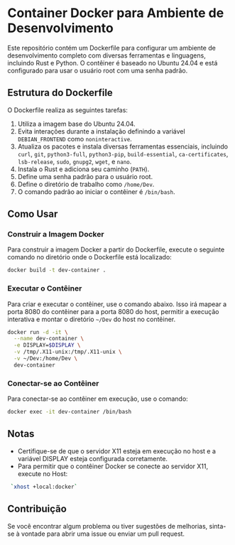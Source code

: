 # Container Docker para Ambiente de Desenvolvimento

Este repositório contém um Dockerfile para configurar um ambiente de desenvolvimento completo com diversas ferramentas e linguagens, incluindo Rust e Python. O contêiner é baseado no Ubuntu 24.04 e está configurado para usar o usuário root com uma senha padrão.

## Estrutura do Dockerfile

O Dockerfile realiza as seguintes tarefas:
1. Utiliza a imagem base do Ubuntu 24.04.
2. Evita interações durante a instalação definindo a variável `DEBIAN_FRONTEND` como `noninteractive`.
3. Atualiza os pacotes e instala diversas ferramentas essenciais, incluindo `curl`, `git`, `python3-full`, `python3-pip`, `build-essential`, `ca-certificates`, `lsb-release`, `sudo`, `gnupg2`, `wget`, e `nano`.
4. Instala o Rust e adiciona seu caminho (`PATH`).
5. Define uma senha padrão para o usuário root.
6. Define o diretório de trabalho como `/home/Dev`.
7. O comando padrão ao iniciar o contêiner é `/bin/bash`.

## Como Usar

### Construir a Imagem Docker

Para construir a imagem Docker a partir do Dockerfile, execute o seguinte comando no diretório onde o Dockerfile está localizado:

```sh
docker build -t dev-container .
```

### Executar o Contêiner

Para criar e executar o contêiner, use o comando abaixo. Isso irá mapear a porta 8080 do contêiner para a porta 8080 do host, permitir a execução interativa e montar o diretório `~/Dev` do host no contêiner.

```sh
docker run -d -it \
  --name dev-container \
  -e DISPLAY=$DISPLAY \
  -v /tmp/.X11-unix:/tmp/.X11-unix \
  -v ~/Dev:/home/Dev \
  dev-container
```

### Conectar-se ao Contêiner

Para conectar-se ao contêiner em execução, use o comando:

```sh
docker exec -it dev-container /bin/bash
```

## Notas

- Certifique-se de que o servidor X11 esteja em execução no host e a variável DISPLAY esteja configurada corretamente.
- Para permitir que o contêiner Docker se conecte ao servidor X11, execute no Host:

```sh
 `xhost +local:docker` 
```

## Contribuição

Se você encontrar algum problema ou tiver sugestões de melhorias, sinta-se à vontade para abrir uma issue ou enviar um pull request.
